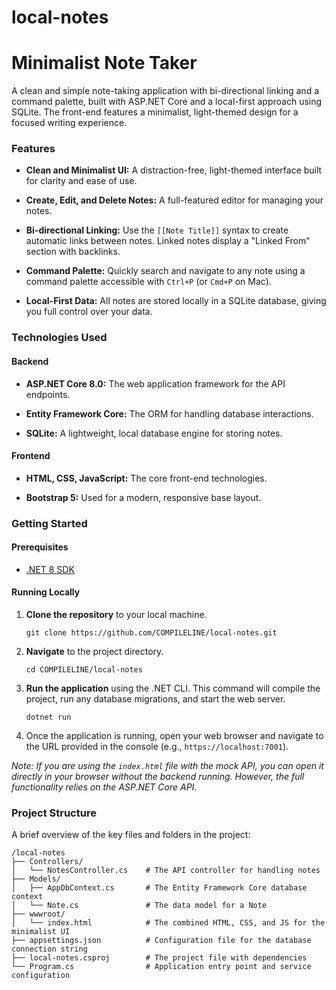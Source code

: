 # local-notes
# Minimalist Note Taker

A clean and simple note-taking application with bi-directional linking and a command palette, built with ASP.NET Core and a local-first approach using SQLite. The front-end features a minimalist, light-themed design for a focused writing experience.

### Features

* **Clean and Minimalist UI:** A distraction-free, light-themed interface built for clarity and ease of use.

* **Create, Edit, and Delete Notes:** A full-featured editor for managing your notes.

* **Bi-directional Linking:** Use the `[[Note Title]]` syntax to create automatic links between notes. Linked notes display a "Linked From" section with backlinks.

* **Command Palette:** Quickly search and navigate to any note using a command palette accessible with `Ctrl+P` (or `Cmd+P` on Mac).

* **Local-First Data:** All notes are stored locally in a SQLite database, giving you full control over your data.

### Technologies Used

#### Backend

* **ASP.NET Core 8.0:** The web application framework for the API endpoints.

* **Entity Framework Core:** The ORM for handling database interactions.

* **SQLite:** A lightweight, local database engine for storing notes.

#### Frontend

* **HTML, CSS, JavaScript:** The core front-end technologies.

* **Bootstrap 5:** Used for a modern, responsive base layout.

### Getting Started

#### Prerequisites

* [.NET 8 SDK](https://dotnet.microsoft.com/download/dotnet/8.0)

#### Running Locally

1.  **Clone the repository** to your local machine.

    ```
    git clone https://github.com/COMPILELINE/local-notes.git
    
    ```

2.  **Navigate** to the project directory.

    ```
    cd COMPILELINE/local-notes
    
    ```

3.  **Run the application** using the .NET CLI. This command will compile the project, run any database migrations, and start the web server.

    ```
    dotnet run
    
    ```

4.  Once the application is running, open your web browser and navigate to the URL provided in the console (e.g., `https://localhost:7001`).

*Note: If you are using the `index.html` file with the mock API, you can open it directly in your browser without the backend running. However, the full functionality relies on the ASP.NET Core API.*

### Project Structure

A brief overview of the key files and folders in the project:

```
/local-notes
├── Controllers/
│   └── NotesController.cs    # The API controller for handling notes
├── Models/
│   ├── AppDbContext.cs       # The Entity Framework Core database context
│   └── Note.cs               # The data model for a Note
├── wwwroot/
│   └── index.html            # The combined HTML, CSS, and JS for the minimalist UI
├── appsettings.json          # Configuration file for the database connection string
├── local-notes.csproj        # The project file with dependencies
└── Program.cs                # Application entry point and service configuration

```
